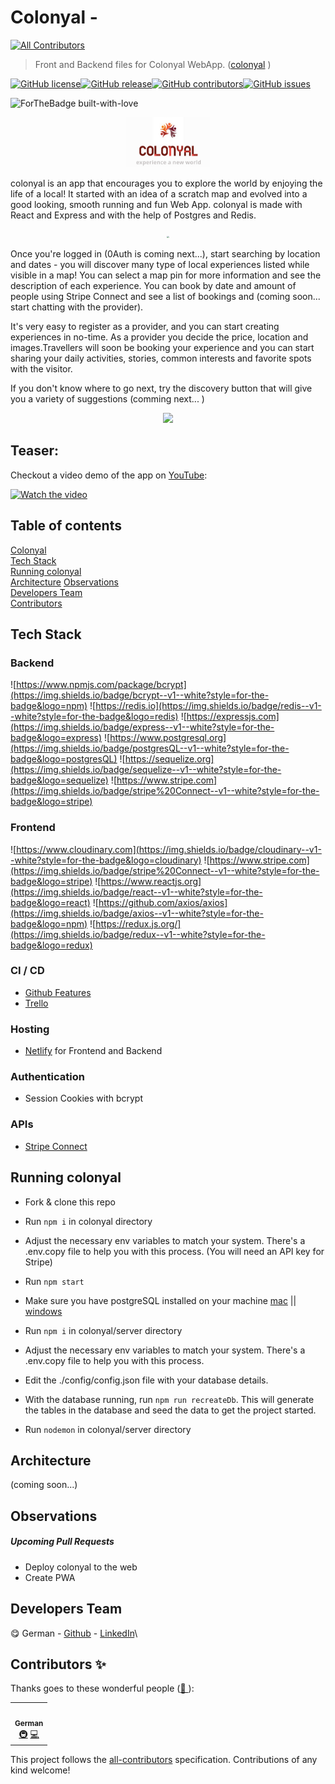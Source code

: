 # Colonyal - 

<!-- ALL-CONTRIBUTORS-BADGE:START - Do not remove or modify this section -->
[![All Contributors](https://img.shields.io/badge/all_contributors-4-orange.svg?style=flat-square)](#contributors-)
<!-- ALL-CONTRIBUTORS-BADGE:END -->

> Front and Backend files for Colonyal WebApp. ([colonyal](https://github.com/geuxor/colonyal)  )

[![GitHub license](https://img.shields.io/github/license/geuxor/colonyal)](https://github.com/geuxor/colonyal/blob/develop/LICENSE)[![GitHub release](https://img.shields.io/github/release/geuxor/colonyal)](https://github.com/geuxor/colonyal/releases/tag/0.9.0)[![GitHub contributors](https://img.shields.io/github/contributors/geuxor/colonyal)](https://github.com/geuxor/colonyal/graphs/contributors)[![GitHub issues](https://img.shields.io/github/issues/geuxor/colonyal)](https://GitHub.com/geuxor/colonyal/issues)

<span align="center">![ForTheBadge built-with-love](https://forthebadge.com/images/badges/built-with-love.svg)</span>

<p align="center">
 <img src="./readmeFiles/logo-small.png" alt="colonyal logo" style="zoom:40%;" >
</p>

colonyal is an app that encourages you to explore the world by enjoying the life of a local!
It started with an idea of a scratch map and evolved into a good looking, smooth running and fun Web App.
colonyal is made with React and Express and with the help of Postgres and Redis.

<p align="center">
 <img src="./readmeFiles/back500.png" style="zoom:20%;" >
</p>

Once you're logged in (0Auth is coming next...), start searching by location and dates - you will discover many type of local experiences listed while visible in a map! You can select a map pin for more information and see the description of each experience. You can book by date and amount of people using Stripe Connect and see a list of bookings and (coming soon... start chatting with the provider). 

It's very easy to register as a provider, and you can start creating experiences in no-time. As a provider you decide the price, location and images.Travellers will soon be booking your experience and you can start sharing your daily activities, stories, common interests and favorite spots with the visitor. 

If you don't know where to go next, try the discovery button that will give you a variety of suggestions (comming next... )

<p align="center">
 <img src="./readmeFiles/screenshot2.png" >
</p>

## Teaser:

Checkout a video demo of the app on [YouTube](https://www.youtube.com/watch?v=):

[![Watch the video](https://img.youtube.com/vi//hqdefault.jpg)](https://youtu.be/)

## Table of contents

[Colonyal](https://github.com/geuxor/colonyal)  
[Tech Stack](#tech-stack)  
[Running colonyal](#running-colonyal)  
[Architecture](#architecture)
[Observations](#observations)  
[Developers Team](#developers-team)  
[Contributors](#contributors-✨)


## Tech Stack

### Backend

![https://www.npmjs.com/package/bcrypt](https://img.shields.io/badge/bcrypt--v1--white?style=for-the-badge&logo=npm)
![https://redis.io](https://img.shields.io/badge/redis--v1--white?style=for-the-badge&logo=redis)
![https://expressjs.com](https://img.shields.io/badge/express--v1--white?style=for-the-badge&logo=express)
![https://www.postgresql.org](https://img.shields.io/badge/postgresQL--v1--white?style=for-the-badge&logo=postgresQL)
![https://sequelize.org](https://img.shields.io/badge/sequelize--v1--white?style=for-the-badge&logo=sequelize)
![https://www.stripe.com](https://img.shields.io/badge/stripe%20Connect--v1--white?style=for-the-badge&logo=stripe)

### Frontend

![https://www.cloudinary.com](https://img.shields.io/badge/cloudinary--v1--white?style=for-the-badge&logo=cloudinary)
![https://www.stripe.com](https://img.shields.io/badge/stripe%20Connect--v1--white?style=for-the-badge&logo=stripe)
![https://www.reactjs.org](https://img.shields.io/badge/react--v1--white?style=for-the-badge&logo=react)
![https://github.com/axios/axios](https://img.shields.io/badge/axios--v1--white?style=for-the-badge&logo=npm)
![https://redux.js.org/](https://img.shields.io/badge/redux--v1--white?style=for-the-badge&logo=redux)

### CI / CD

- [Github Features](https://github.com/features/actions)
- [Trello](https://trello.com)

### Hosting

- [Netlify](https://netlify.com) for Frontend and Backend

### Authentication

- Session Cookies with bcrypt

### APIs

- [Stripe Connect](https://stripe.com)

## Running colonyal

- Fork & clone this repo  
- Run `npm i` in colonyal directory  
- Adjust the necessary env variables to match your system. There's a .env.copy file to help you with this process. (You will need an API key for Stripe)  
- Run `npm start`

- Make sure you have postgreSQL installed on your machine [mac](https://www.postgresql.org/download/macosx/) || [windows](https://www.postgresql.org/download/windows/)  
- Run `npm i` in colonyal/server directory  
- Adjust the necessary env variables to match your system. There's a .env.copy file to help you with this process.
- Edit the ./config/config.json file with your database details.
- With the database running, run `npm run recreateDb`. This will generate the tables in the database and seed the data to get the project started.
- Run `nodemon` in colonyal/server directory

## Architecture
(coming soon...)

## Observations

##### Upcoming Pull Requests

- Deploy colonyal to the web
- Create PWA 

## Developers Team

😋  German - [Github](https://github.com/geuxor) - [LinkedIn](https://www.linkedin.com/in/german-b)\

## Contributors ✨

Thanks goes to these wonderful people ([💝 ](https://allcontributors.org/docs/en/emoji-key)):

<!-- ALL-CONTRIBUTORS-LIST:START - Do not remove or modify this section -->
<!-- prettier-ignore-start -->
<!-- markdownlint-disable -->
<table>
  <tr>
  <td align="center"><a href="http://www.linkedin.com/in/german-b">
   <img src="https://avatars.githubusercontent.com/u/16254346?v=4" width="100px;" alt=""/><br /><sub><b>German</b></sub></a><br />
   <a href="#infra-gexuor" title="Infrastructure (Hosting, Build-Tools, etc)">🚇</a> 
   <a href="https://github.com/geuxor/colonyal/commits?author=geuxor" title="Code">💻</a></td>
 </tr>
</table>

<!-- markdownlint-enable -->
<!-- prettier-ignore-end -->
<!-- ALL-CONTRIBUTORS-LIST:END -->

This project follows the [all-contributors](https://github.com/all-contributors/all-contributors) specification. Contributions of any kind welcome!
